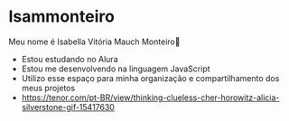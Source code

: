 # Isammonteiro
Meu nome é Isabella Vitória Mauch Monteiro🤍
- Estou estudando no Alura
- Estou me desenvolvendo na linguagem JavaScript
- Utilizo esse espaço para minha organização e compartilhamento dos meus projetos
- https://tenor.com/pt-BR/view/thinking-clueless-cher-horowitz-alicia-silverstone-gif-15417630
